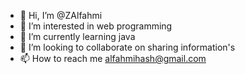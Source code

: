 - 👋 Hi, I’m @ZAlfahmi
- 👀 I’m interested in web programming 
- 🌱 I’m currently learning java
- 💞️ I’m looking to collaborate on sharing information's 
- 📫 How to reach me alfahmihash@gmail.com

<!---
ZAlfahmi/ZAlfahmi is a ✨ special ✨ repository because its `README.md` (this file) appears on your GitHub profile.
You can click the Preview link to take a look at your changes.
--->
